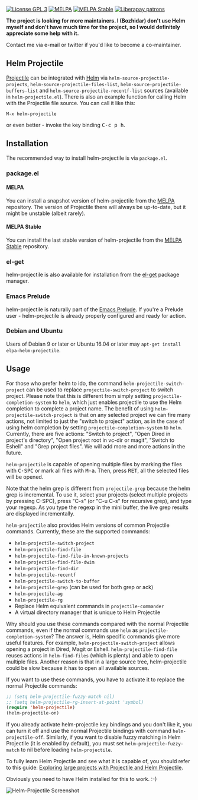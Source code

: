 [![License GPL 3][badge-license]](http://www.gnu.org/licenses/gpl-3.0.txt)
[![MELPA](http://melpa.org/packages/helm-projectile-badge.svg)](http://melpa.org/#/helm-projectile)
[![MELPA Stable](http://stable.melpa.org/packages/helm-projectile-badge.svg)](http://stable.melpa.org/#/helm-projectile)
[![Liberapay patrons](https://img.shields.io/liberapay/patrons/bbatsov.svg)](https://en.liberapay.com/bbatsov/)

**The project is looking for more maintainers. I (Bozhidar) don't use Helm myself and
don't have much time for the project, so I would definitely appreciate some help with it.**

Contact me via e-mail or twitter if you'd like to become a co-maintainer.

## Helm Projectile

[Projectile](https://github.com/bbatsov/projectile) can be integrated
with [Helm](https://github.com/emacs-helm/helm) via
`helm-source-projectile-projects`,
`helm-source-projectile-files-list`,
`helm-source-projectile-buffers-list` and
`helm-source-projectile-recentf-list` sources (available in
`helm-projectile.el`). There is also an example function for calling
Helm with the Projectile file source. You can call it like this:

```
M-x helm-projectile
```

or even better - invoke the key binding <kbd>C-c p h</kbd>.

## Installation

The recommended way to install helm-projectile is via `package.el`.

### package.el

#### MELPA

You can install a snapshot version of helm-projectile from the
[MELPA](http://melpa.org) repository. The version of
Projectile there will always be up-to-date, but it might be unstable
(albeit rarely).

#### MELPA Stable

You can install the last stable version of helm-projectile from the
[MELPA Stable](http://stable.melpa.org) repository.

### el-get

helm-projectile is also available for installation from the
[el-get](https://github.com/dimitri/el-get) package manager.

### Emacs Prelude

helm-projectile is naturally part of the
[Emacs Prelude](https://github.com/bbatsov/prelude). If you're a Prelude
user - helm-projectile is already properly configured and ready for
action.

### Debian and Ubuntu

Users of Debian 9 or later or Ubuntu 16.04 or later may `apt-get
install elpa-helm-projectile`.

## Usage

For those who prefer helm to ido, the command `helm-projectile-switch-project`
can be used to replace `projectile-switch-project` to switch project. Please
note that this is different from simply setting `projectile-completion-system`
to `helm`, which just enables projectile to use the Helm completion to complete
a project name. The benefit of using `helm-projectile-switch-project` is that on
any selected project we can fire many actions, not limited to just the "switch
to project" action, as in the case of using helm completion by setting
`projectile-completion-system` to `helm`. Currently, there are five actions:
"Switch to project", "Open Dired in project's directory", "Open project root in
vc-dir or magit", "Switch to Eshell" and "Grep project files". We will add more
and more actions in the future.

`helm-projectile` is capable of opening multiple files by marking the files with
<kbd>C-SPC</kbd> or mark all files with <kbd>M-a</kbd>. Then, press <kbd>RET</kbd>,
all the selected files will be opened.

Note that the helm grep is different from `projectile-grep` because the helm
grep is incremental. To use it, select your projects (select multiple projects
by pressing C-SPC), press "C-s" (or "C-u C-s" for recursive grep), and type your
regexp. As you type the regexp in the mini buffer, the live grep results are
displayed incrementally.

`helm-projectile` also provides Helm versions of common Projectile commands. Currently,
these are the supported commands:

* `helm-projectile-switch-project`
* `helm-projectile-find-file`
* `helm-projectile-find-file-in-known-projects`
* `helm-projectile-find-file-dwim`
* `helm-projectile-find-dir`
* `helm-projectile-recentf`
* `helm-projectile-switch-to-buffer`
* `helm-projectile-grep` (can be used for both grep or ack)
* `helm-projectile-ag`
* `helm-projectile-rg`
* Replace Helm equivalent commands in `projectile-commander`
* A virtual directory manager that is unique to Helm Projectile

Why should you use these commands compared with the normal Projectile
commands, even if the normal commands use `helm` as
`projectile-completion-system`? The answer is, Helm specific commands
give more useful features. For example,
`helm-projectile-switch-project` allows opening a project in Dired,
Magit or Eshell. `helm-projectile-find-file` reuses actions in
`helm-find-files` (which is plenty) and able to open multiple
files. Another reason is that in a large source tree, helm-projectile
could be slow because it has to open all available sources.

If you want to use these commands, you have to activate it to replace
the normal Projectile commands:

```el
;; (setq helm-projectile-fuzzy-match nil)
;; (setq helm-projectile-rg-insert-at-point 'symbol)
(require 'helm-projectile)
(helm-projectile-on)
```

If you already activate helm-projectile key bindings and you don't
like it, you can turn it off and use the normal Projectile bindings
with command `helm-projectile-off`. Similarly, if you want to disable
fuzzy matching in Helm Projectile (it is enabled by default), you must
set `helm-projectile-fuzzy-match` to nil before loading
`helm-projectile`.

To fully learn Helm Projectile and see what it is capable of, you
should refer to this guide:
[Exploring large projects with Projectile and Helm Projectile](http://tuhdo.github.io/helm-projectile.html).

Obviously you need to have Helm installed for this to work. :-)

![Helm-Projectile Screenshot](screenshots/helm-projectile.png)

[badge-license]: https://img.shields.io/badge/license-GPLv3-blue.svg
